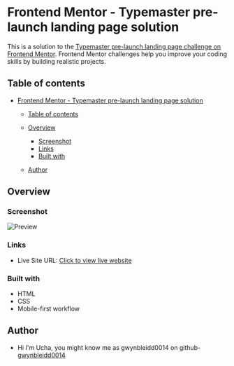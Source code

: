 # Frontend Mentor - Typemaster pre-launch landing page solution

This is a solution to the [Typemaster pre-launch landing page challenge on Frontend Mentor](). Frontend Mentor challenges help you improve your coding skills by building realistic projects.

## Table of contents

- [Frontend Mentor - Typemaster pre-launch landing page solution](#frontend-mentor---typemaster-pre-launch-landing-page-solution)

  - [Table of contents](#table-of-contents)
  - [Overview](#overview)

    - [Screenshot](#screenshot)
    - [Links](#links)
    - [Built with](#built-with)

  - [Author](#author)

## Overview

### Screenshot

![Preview](./design/desktop-design.jpg)

### Links

- Live Site URL: [Click to view live website](https://gwynbleidd0014.github.io/type-master-pre-lunch-page/)

### Built with

- HTML
- CSS
- Mobile-first workflow

## Author

- Hi I'm Ucha, you might know me as gwynbleidd0014 on github- [gwynbleidd0014](https://github.com/gwynbleidd0014)
